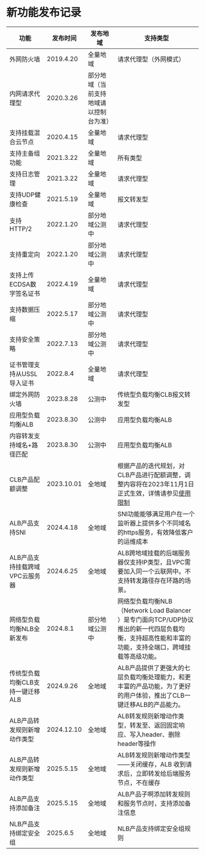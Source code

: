 


# 新功能发布记录

| 功能 | 发布时间 | 发布地域 | 支持类型 |
| --- | --- | --- | --- |
| 外网防火墙 | 2019.4.20 | 全量地域 | 请求代理型（外网模式） |
| 内网请求代理型 | 2020.3.26 | 部分地域（当前支持地域请以控制台为准） | |
| 支持挂载混合云节点 | 2020.4.15 | 全量地域 | 请求代理型|
| 支持主备组功能 | 2021.3.22 | 全量地域 | 所有类型|
| 支持日志管理 | 2021.3.22 | 全量地域 | 请求代理型|
| 支持UDP健康检查 | 2021.5.19 | 全量地域 | 报文转发型|
| 支持HTTP/2 | 2022.1.20 | 部分地域公测中 | 请求代理型|
| 支持重定向 | 2022.1.20 | 部分地域公测中 | 请求代理型|
| 支持上传ECDSA数字签名证书 | 2022.4.19 | 全量地域 | 请求代理型|
| 支持数据压缩 | 2022.5.17 | 部分地域公测中 | 请求代理型|
| 支持安全策略 | 2022.7.13 | 部分地域公测中 | 请求代理型|
| 证书管理支持从USSL导入证书 | 2022.8.4 | 全量地域 | 请求代理型|
| 绑定外网防火墙 | 2023.8.28 | 公测中 | 传统型负载均衡CLB报文转发型|
| 应用型负载均衡ALB | 2023.8.30 | 公测中 | 应用型负载均衡ALB|
| 内容转发支持域名+路径匹配 | 2023.8.30 | 公测中 | 应用型负载均衡ALB|
| CLB产品配额调整 | 2023.10.01 | 全地域 | 根据产品的迭代规划，对CLB产品进行配额调整，调整内容将在2023年11月1日正式生效，详情请参见[使用限制](https://docs.ucloud.cn/ulb/intro/limit )|
| ALB产品支持SNI | 2024.4.18 | 全地域 | SNI功能能够满足用户在一个监听器上提供多个不同域名的https服务，有效降低客户的运维成本 |
| ALB产品支持挂载跨域VPC云服务器 | 2024.6.25 | 全地域 | ALB跨地域挂载的后端服务器仅支持IP类型，且VPC需要加入同一个云联网中。不支持转发路径存在环路的场景。 |
| 网络型负载均衡NLB全新发布 | 2024.8.1 | 部分地域公测中 | 网络型负载均衡NLB（Network Load Balancer ）是专门面向TCP/UDP协议推出的新一代四层负载均衡，支持超高性能和丰富的功能，支持全端口，跨域挂载等高级功能。 |
| 传统型负载均衡CLB支持一键迁移ALB | 2024.9.26 | 全地域 | ALB产品提供了更强大的七层负载均衡处理能力，和更丰富的产品功能，为了更好的用户体验，推出了CLB一键迁移ALB的产品能力。 |
| ALB产品转发规则新增动作类型 | 2024.12.10 | 全地域 | ALB转发规则新增动作类型，转发至、返回固定响应、写入header、删除header等操作 |
| ALB产品转发规则新增动作类型 | 2025.5.15 | 全地域 | ALB转发规则新增动作类型——关闭缓存，ALB 收到请求后，立即转发给后端服务节点，不在缓存 |
| ALB产品支持添加备注 | 2025.5.15 | 全地域 | ALB产品子啊添加转发规则和服务节点时，支持添加备注信息 |
| NLB产品支持绑定安全组 | 2025.6.5 | 全地域 | NLB产品支持绑定安全组规则 |



